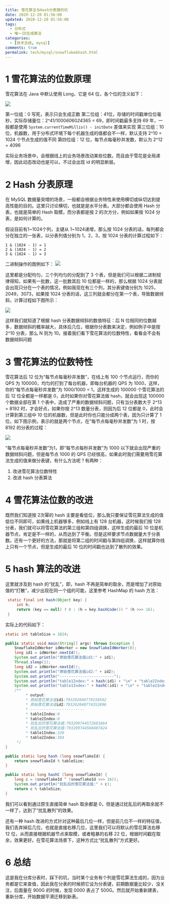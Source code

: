 ```yaml
---
title: 雪花算法与Hash分表键的坑
date: 2020-12-20 01:56:00
updated: 2020-12-20 01:56:00
tags:
  - 分布式
  - 唯一ID生成算法
categories: 
  - [技术总结, mysql]
comments: true
permalink: tech/mysql/snowflake&hash.html 
---
```


# 1 雪花算法的位数原理


雪花算法在 Java 中默认使用 Long，它是 64 位，各个位的含义如下：


![](https://cdn.nlark.com/yuque/0/2020/png/203689/1609150636502-3a9e2cf2-2046-4158-9970-8181b6224850.png#align=left&display=inline&height=72&margin=%5Bobject%20Object%5D&name=&originHeight=72&originWidth=1438&size=0&status=done&style=none&width=1438)




第一位组：0 写死，表示只会生成正数
第二位组：41位，存储的时间戳单位位毫秒，实际存储量位：2^41/1000*60*60*24*365 = 69，即时间戳最多支持 69 年，一般都是使用 `System.currentTimeMillis() - initDate` 差值来实现
第三位组：10 位，机器数，用于分布式环境下每个机器生成的值都会不一样，默认支持 2^10 = 1024 个节点生成的值不同
第四位组：12 位，每节点每毫秒并发数，默认为 2^12 = 4096

实际业务场景中，会根据线上的业务场景改动某些位数。而且由于雪花是全局递增，因此动态改动也是可以，不过会出现 id 的明显断层。


# 2 Hash 分表原理


在 MySQL 数据量突增的场景，一般都会根据业务特性来使用横切或纵切达到提高性能的目的。这里只讨论横切，也就是是水平分表。大部分都会使用 Hash 分表，也就是简单的 Hash 取模，而分表都是按 2 的次方分，例如如果按 1024 分表，是如何计算的。


假设目前有1~1024个列，主键从 1~1024递增，那么按 1024 分表的话，每列都会分在独立的一张表，以分表列值分别为 1，2，3，按 1024 分表的计算过程如下：
```shell
1 & (1024 - 1) = 1
2 & (1024 - 1) = 2
3 & (1024 - 1) = 3
```


二进制操作的图例如下：
![](https://cdn.nlark.com/yuque/0/2020/png/203689/1609173791431-d522379a-5cb1-48f4-b726-64bcac71211d.png#align=left&display=inline&height=376&margin=%5Bobject%20Object%5D&name=&originHeight=376&originWidth=2616&size=0&status=done&style=none&width=2616)


这里都是分配均匀，三个列均匀的分配到了 3 个表，但是我们可以根据二进制规律得知，如果有一批数，这一批数其后 10 位都是一样的，那么根据 1024 分表就会出现只分在一个表的情况，例如我现在有三个列，其分表键值分别为 1025，2049，3073，如果按 1024 分表的话，这三列就会都分在第一个表，导致数据倾斜，计算过程如下图所示：


![](https://cdn.nlark.com/yuque/0/2020/png/203689/1609174481106-173a914b-265f-4717-a2d1-605cbf7335d3.png#align=left&display=inline&height=400&margin=%5Bobject%20Object%5D&originHeight=400&originWidth=2854&size=0&status=done&style=none&width=2854)


这样我们就知道了根据 hash 分表数据倾斜的数值特征：后 N 位相同的位数越多，数据倾斜的概率越大，具体后几位，根据你分表数来决定，例如例子中是按 2^10 分表，那么 N 则为 10。接着我们看下雪花算法的位数特性，看看会不会有数据倾斜问题


# 3 雪花算法的位数特性


雪花算法后 12 位为“每节点每毫秒并发数”，在线上有 100 个节点运行，而你的 QPS 为 100000，均匀的打到了每台机器，即每台机器的 QPS 为 1000，这样，你的“每节点每毫秒并发数”为 1000/1000 = 1，这样生成的 100000 个雪花算法的后 12 位全都是一样都是 0，此时如果你对雪花算法做 hash，就会出现这 100000 个数据全部在第 1 个表中，造成了严重的数据倾斜问题，只有当分表数大于 2^13 = 8192 时，才会好点，如果你按 2^13 数量分表，则因为后 12 位都是 0，此时会计算到第三组中 10 位的机器数，但是此时你也只能分成两个表，因为只计算了 1 位，如下图示例，表示的就是两个节点，在“每节点每毫秒并发数”为 1 时，按 8192 的分表的过程：

![](https://cdn.nlark.com/yuque/0/2020/png/203689/1609175735724-2e24b0e8-20ad-4201-b9c8-a11585ce09b6.png#align=left&display=inline&height=498&margin=%5Bobject%20Object%5D&name=&originHeight=498&originWidth=2408&size=0&status=done&style=none&width=2408)


“每节点每毫秒并发数”为1，即“每节点每秒并发数”为 1000 以下就会出现严重的数据倾斜问题，但是每节点 1000 的 QPS 已经很高，如果此时我们需要用雪花算法生成的值来做分表键，有什么方法呢？有两种：

1. 改进雪花算法位数特性
1. 改进 hash 分表算法



# 4 雪花算法位数的改进


既然我们知道按 2次幂的 hash 主要是看低位，那么我只要保证雪花算法生成的值低位不同即可，如果线上机器够多，例如线上有 128 台机器，这时候我们按 128 分表，我们就可以将雪花算法的第三组和第四组调换，这样生成的最后 10 位是机器节点，肯定是不一样的，从而达到了平衡。但是这样要求节点数据量大于分表数。还有一个更好的方法，那就是将第二组的时间戳与第四组调换，这样就算你线上只有一个节点，但是生成的最后 10 位的时间戳也达到了散列的效果。


# 5 hash 算法的改进


这里就涉及到 hash 的“扰乱”，即，hash 不再是简单的取余，而是增加了对原始值的“打散”，减少出现在同一个组的可能，这里参考 HashMap 的 hash 方法：
```java
 static final int hash(Object key) {
     int h;
     return (key == null) ? 0 : (h = key.hashCode()) ^ (h >>> 16);
 }
```


实际上的代码如下：
```java
static int tableSize = 1024;

public static void main(String[] args) throws Exception {
    SnowflakeIdWorker idWorker = new SnowflakeIdWorker(0);
    long id1 = idWorker.nextId();
    System.out.println("原始雪花算法值id1:" + id1);
    Thread.sleep(1);
    long id2 = idWorker.nextId();
    System.out.println("原始雪花算法值id2:" + id2);
    System.out.println("------------------------");
    System.out.println("table1Index:" + hash(id1) + "\n" + "table2Index:" + hash(id2));
    System.out.println("table1Index:" + hashC(id1) + "\n" + "table2Index:" + hashC(id2));
    /**
         * output:
         * 原始雪花算法值id1:793292040770158592
         * 原始雪花算法值id2:793292040774352896
         * ------------------------
         * table1Index:0
         * table2Index:0
         * 扰乱后的雪花算法值:793299744572601664
         * 扰乱后的雪花算法值:793299744568407424
         * table1Index:320
         * table2Index:384
     */
}

public static long hash (long snowflakeId) {
    return snowflakeId % tableSize;
}

public static long hashC (long snowflakeId) {
    long c = (snowflakeId ^ (snowflakeId >>> 16));
    System.out.println("扰乱后的雪花算法值:" + c);
    return c % tableSize;
}
```


我们可以看到通过原生直接简单 hash 取余都是 0，但是通过扰乱后的再取余就不一样了，达到了“扰乱散列”的效果。


还有一种 hash 改进的方式针对这种最后几位一样，但是前几位不一样的特征值，我们丢弃掉后几位，也就是直接右移几位，这里我们可以将默认的雪花算法右移 12 位，从而直接根据机器节点来取模，或者粗暴的右移 22 位，根据时间戳在取余，效果更好。在雪花算法场景下，这种方式比“扰乱散列”方式更好。


# 6 总结


这是我在分库分表时，踩下的坑，当时某个业务有个列是雪花算法生成的，因为业务都是它来查值，因此我在分表的时候把它设为分表键，前期数据量比较少，没关注，后面量在 900G 的时候，发现 0000 表占了 500G。然后就开始重新建表，重新分库，开始数据平滑迁移到新表。





